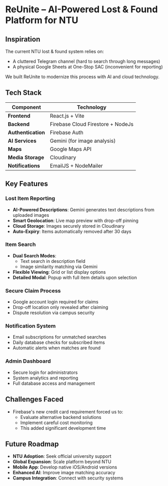 # ReUnite – AI-Powered Lost & Found Platform for NTU

##  Inspiration
The current NTU lost & found system relies on:
- A cluttered Telegram channel (hard to search through long messages)
- A physical Google Sheets at One-Stop SAC (inconvenient for reporting)

We built ReUnite to modernize this process with AI and cloud technology.

##  Tech Stack

| Component           | Technology                          |
|---------------------|------------------------------------|
| **Frontend**        | React.js + Vite                    |
| **Backend**         | Firebase Cloud Firestore  + NodeJs         |
| **Authentication**  | Firebase Auth                      |
| **AI Services**     | Gemini (for image analysis)        |
| **Maps**            | Google Maps API                    |
| **Media Storage**   | Cloudinary                         |
| **Notifications**   | EmailJS + NodeMailer               |

## Key Features

### Lost Item Reporting
- **AI-Powered Descriptions**: Gemini generates text descriptions from uploaded images
- **Smart Geolocation**: Live map preview with drop-off pinning
- **Cloud Storage**: Images securely stored in Cloudinary
- **Auto-Expiry**: Items automatically removed after 30 days

### Item Search
- **Dual Search Modes**:
  - Text search in description field
  - Image similarity matching via Gemini
- **Flexible Viewing**: Grid or list display options
- **Detailed Modal**: Popup with full item details upon selection

### Secure Claim Process
- Google account login required for claims
- Drop-off location only revealed after claiming
- Dispute resolution via campus security

### Notification System
- Email subscriptions for unmatched searches
- Daily database checks for subscribed items
- Automatic alerts when matches are found

### Admin Dashboard
- Secure login for administrators
- System analytics and reporting
- Full database access and management

## Challenges Faced
- Firebase's new credit card requirement forced us to:
  - Evaluate alternative backend solutions
  - Implement careful cost monitoring
  - This added significant development time

## Future Roadmap
- **NTU Adoption**: Seek official university support
- **Global Expansion**: Scale platform beyond NTU
- **Mobile App**: Develop native iOS/Android versions
- **Enhanced AI**: Improve image matching accuracy
- **Campus Integration**: Connect with security systems

